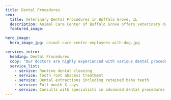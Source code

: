 ```yaml
---
title: Dental Procedures
seo:
  title: Veterinary Dental Procedures in Buffalo Grove, IL
  description: Animal Care Center of Buffalo Grove offers veterinary dental procedures including routine cleaning, tooth abscess treatment, extractions, X-rays & surgery.
  featured_image:

hero_image:
  hero_image_jpg: animal-care-center-employees-with-dog.jpg

services_intro:
  heading: Dental Procedures
  copy: "Our doctors are highly experienced with various dental procedures, X-rays and extractions. We also have the benefit of close collaboration with dental specialists from Barrington Animal Hospital. Our doctors are well-versed in performing:"
  service_list:
    - service: Routine dental cleaning
    - service: Tooth root abscess treatment
    - service: Dental extractions including retained baby teeth
    - service: Full mouth X-rays
    - service: Consults with specialists in advanced dental procedures such as root canals, braces, mandibular fracture repair and more
---
```

